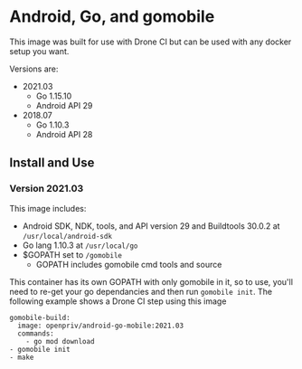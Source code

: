 # Android, Go, and gomobile

This image was built for use with Drone CI but can be used with any docker setup you want.

Versions are:

- 2021.03
	- Go 1.15.10
	- Android API 29
- 2018.07
	- Go 1.10.3
	- Android API 28

## Install and Use

### Version 2021.03

This image includes:

- Android SDK, NDK, tools, and API version 29 and Buildtools 30.0.2 at `/usr/local/android-sdk`
- Go lang 1.10.3 at `/usr/local/go`
- $GOPATH set to `/gomobile`
	- GOPATH includes gomobile cmd tools and source

This container has its own GOPATH with only gomobile in it, so to use, you'll need to re-get your go dependancies and then run `gomobile init`.  The following example shows a Drone CI step using this image

    gomobile-build:
      image: openpriv/android-go-mobile:2021.03
      commands:
        - go mod download
	- gomobile init
	- make

